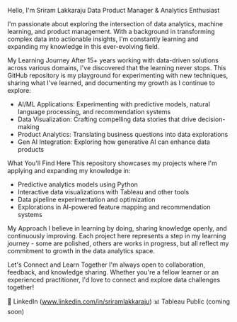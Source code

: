 Hello, I'm Sriram Lakkaraju
Data Product Manager & Analytics Enthusiast

I'm passionate about exploring the intersection of data analytics, machine learning, and product management. With a background in transforming complex data into actionable insights, I'm constantly learning and expanding my knowledge in this ever-evolving field.

My Learning Journey
After 15+ years working with data-driven solutions across various domains, I've discovered that the learning never stops. This GitHub repository is my playground for experimenting with new techniques, sharing what I've learned, and documenting my growth as I continue to explore:
- AI/ML Applications: Experimenting with predictive models, natural language processing, and recommendation systems
- Data Visualization: Crafting compelling data stories that drive decision-making
- Product Analytics: Translating business questions into data explorations
- Gen AI Integration: Exploring how generative AI can enhance data products

What You'll Find Here
This repository showcases my projects where I'm applying and expanding my knowledge in:
- Predictive analytics models using Python
- Interactive data visualizations with Tableau and other tools
- Data pipeline experimentation and optimization
- Explorations in AI-powered feature mapping and recommendation systems

My Approach
I believe in learning by doing, sharing knowledge openly, and continuously improving. Each project here represents a step in my learning journey - some are polished, others are works in progress, but all reflect my commitment to growth in the data analytics space.

Let's Connect and Learn Together
I'm always open to collaboration, feedback, and knowledge sharing. Whether you're a fellow learner or an experienced practitioner, I'd love to connect and explore data challenges together!

💼 LinkedIn (www.linkedin.com/in/sriramlakkaraju)
📊 Tableau Public (coming soon)
